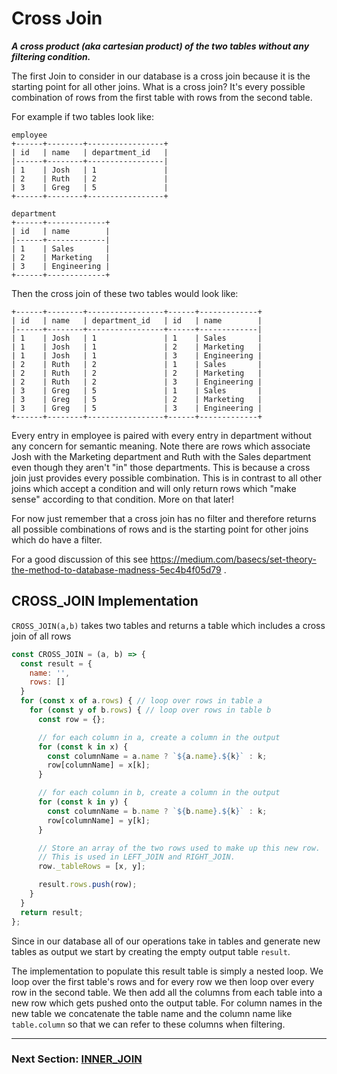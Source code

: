 # Cross Join

***A cross product (aka cartesian product) of the two tables without any filtering condition.***

The first Join to consider in our database is a cross join because it is the starting point for all other joins. What is a cross join? It's every possible combination of rows from the first table with rows from the second table. 

For example if two tables look like:

```
employee
+------+--------+-----------------+
| id   | name   | department_id   |
|------+--------+-----------------|
| 1    | Josh   | 1               |
| 2    | Ruth   | 2               |
| 3    | Greg   | 5               |
+------+--------+-----------------+

department
+------+-------------+
| id   | name        |
|------+-------------|
| 1    | Sales       |
| 2    | Marketing   |
| 3    | Engineering |
+------+-------------+
```

Then the cross join of these two tables would look like:

```
+------+--------+-----------------+------+-------------+
| id   | name   | department_id   | id   | name        |
|------+--------+-----------------+------+-------------|
| 1    | Josh   | 1               | 1    | Sales       |
| 1    | Josh   | 1               | 2    | Marketing   |
| 1    | Josh   | 1               | 3    | Engineering |
| 2    | Ruth   | 2               | 1    | Sales       |
| 2    | Ruth   | 2               | 2    | Marketing   |
| 2    | Ruth   | 2               | 3    | Engineering |
| 3    | Greg   | 5               | 1    | Sales       |
| 3    | Greg   | 5               | 2    | Marketing   |
| 3    | Greg   | 5               | 3    | Engineering |
+------+--------+-----------------+------+-------------+
```

Every entry in employee is paired with every entry in department without any concern for semantic meaning. Note there are rows which associate Josh with the Marketing department and Ruth with the Sales department even though they aren't "in" those departments. This is because a cross join just provides every possible combination. This is in contrast to all other joins which accept a condition and will only return rows which "make sense" according to that condition. More on that later!

For now just remember that a cross join has no filter and therefore returns all possible combinations of rows and is the starting point for other joins which do have a filter.

For a good discussion of this see https://medium.com/basecs/set-theory-the-method-to-database-madness-5ec4b4f05d79 .

## CROSS_JOIN Implementation

`CROSS_JOIN(a,b)` takes two tables and returns a table which includes a cross join of all rows

```javascript
const CROSS_JOIN = (a, b) => {
  const result = {
    name: '',
    rows: []
  }
  for (const x of a.rows) { // loop over rows in table a
    for (const y of b.rows) { // loop over rows in table b
      const row = {};

      // for each column in a, create a column in the output
      for (const k in x) {
        const columnName = a.name ? `${a.name}.${k}` : k;
        row[columnName] = x[k];
      }

      // for each column in b, create a column in the output
      for (const k in y) {
        const columnName = b.name ? `${b.name}.${k}` : k;
        row[columnName] = y[k];
      }

      // Store an array of the two rows used to make up this new row.
      // This is used in LEFT_JOIN and RIGHT_JOIN.
      row._tableRows = [x, y];

      result.rows.push(row);
    }
  }
  return result;
};
```

Since in our database all of our operations take in tables and generate new tables as output we start by creating the empty output table `result`.

The implementation to populate this result table is simply a nested loop. We loop over the first table's rows and for every row we then loop over every row in the second table. We then add all the columns from each table into a new row which gets pushed onto the output table. For column names in the new table we concatenate the table name and the column name like `table.column` so that we can refer to these columns when filtering.

***

### Next Section: [INNER_JOIN](https://github.com/weinberg/SQLToy/wiki/INNER_JOIN)

